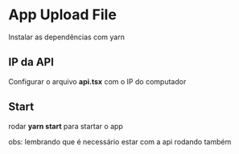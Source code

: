 # App Upload File

Instalar as dependências com yarn

## IP da API

Configurar o arquivo **api.tsx** com o IP do computador

## Start

rodar **yarn start** para startar o app

obs: lembrando que é necessário estar com a api rodando também